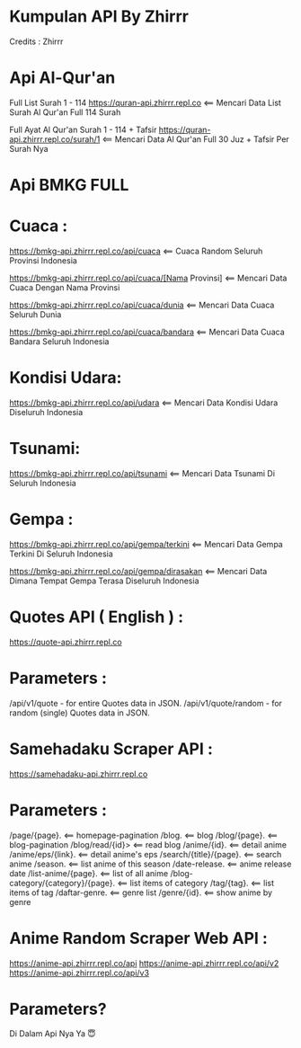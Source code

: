 # Kumpulan API By Zhirrr
Credits : Zhirrr



# Api Al-Qur'an

Full List Surah 1 - 114
https://quran-api.zhirrr.repl.co <== Mencari Data List Surah Al Qur'an Full 114 Surah

Full Ayat Al Qur'an Surah 1 - 114 + Tafsir
https://quran-api.zhirrr.repl.co/surah/1 <== Mencari Data Al Qur'an Full 30 Juz + Tafsir Per Surah Nya

# Api BMKG FULL
# Cuaca :

https://bmkg-api.zhirrr.repl.co/api/cuaca  <== Cuaca Random Seluruh Provinsi Indonesia

https://bmkg-api.zhirrr.repl.co/api/cuaca/[Nama Provinsi]  <== Mencari Data Cuaca Dengan Nama Provinsi

https://bmkg-api.zhirrr.repl.co/api/cuaca/dunia <== Mencari Data Cuaca Seluruh Dunia

https://bmkg-api.zhirrr.repl.co/api/cuaca/bandara  <== Mencari Data Cuaca Bandara Seluruh Indonesia

# Kondisi Udara:

https://bmkg-api.zhirrr.repl.co/api/udara <== Mencari Data Kondisi Udara Diseluruh Indonesia

# Tsunami:

https://bmkg-api.zhirrr.repl.co/api/tsunami  <== Mencari Data Tsunami Di Seluruh Indonesia

# Gempa :

https://bmkg-api.zhirrr.repl.co/api/gempa/terkini <== Mencari Data Gempa Terkini Di Seluruh Indonesia

https://bmkg-api.zhirrr.repl.co/api/gempa/dirasakan <== Mencari Data Dimana Tempat Gempa Terasa Diseluruh Indonesia

# Quotes API ( English ) :
https://quote-api.zhirrr.repl.co

# Parameters :
/api/v1/quote - for entire Quotes data in JSON.
/api/v1/quote/random - for random (single) Quotes data in JSON.


# Samehadaku Scraper API :
https://samehadaku-api.zhirrr.repl.co

# Parameters :

/page/{page}.  <== homepage-pagination
/blog. <== blog
/blog/{page}. <== blog-pagination
/blog/read/{id}>	<== read blog
/anime/{id}. <== detail anime
/anime/eps/{link}. <== detail anime's eps
/search/{title}/{page}. <== search anime
/season. <== list anime of this season
/date-release. <== anime release date
/list-anime/{page}. <== list of all anime
/blog-category/{category}/{page}. <== list items of category
/tag/{tag}. <== list items of tag
/daftar-genre. <== genre list
/genre/{id}.	  <== show anime by genre


# Anime Random Scraper Web API :
https://anime-api.zhirrr.repl.co/api
https://anime-api.zhirrr.repl.co/api/v2
https://anime-api.zhirrr.repl.co/api/v3

# Parameters?
Di Dalam Api Nya Ya 😇
